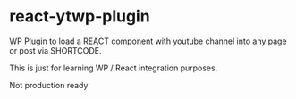 # react-ytwp-plugin
WP Plugin to load a REACT component with youtube channel into any page or post via SHORTCODE.

This is just for learning  WP / React integration purposes. 

Not production ready
